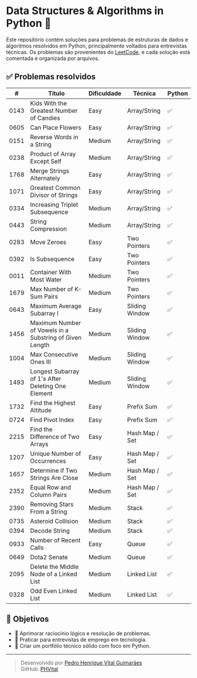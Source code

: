 # Data Structures & Algorithms in Python 🐍

Este repositório contém soluções para problemas de estruturas de dados e algoritmos resolvidos em Python, principalmente voltados para entrevistas técnicas. Os problemas são provenientes do [LeetCode](https://leetcode.com/), e cada solução está comentada e organizada por arquivos.

## ✅ Problemas resolvidos

| #    | Título                                                  | Dificuldade | Técnica        | Python |
|------|---------------------------------------------------------|-------------|----------------|--------|
| 0143 | Kids With the Greatest Number of Candies                | Easy        | Array/String   | ✅      |
| 0605 | Can Place Flowers                                       | Easy        | Array/String   | ✅      |
| 0151 | Reverse Words in a String                               | Medium      | Array/String   | ✅      |
| 0238 | Product of Array Except Self                            | Medium      | Array/String   | ✅      |
| 1768 | Merge Strings Alternately                               | Easy        | Array/String   | ✅      |
| 1071 | Greatest Common Divisor of Strings                      | Easy        | Array/String   | ✅      |
| 0334 | Increasing Triplet Subsequence                          | Medium      | Array/String   | ✅      |
| 0443 | String Compression                                      | Medium      | Array/String   | ✅      |
| 0283 | Move Zeroes                                             | Easy        | Two Pointers   | ✅      |
| 0392 | Is Subsequence                                          | Easy        | Two Pointers   | ✅      |
| 0011 | Container With Most Water                               | Medium      | Two Pointers   | ✅      |
| 1679 | Max Number of K-Sum Pairs                               | Medium      | Two Pointers   | ✅      |
| 0643 | Maximum Average Subarray I                              | Easy        | Sliding Window | ✅      |
| 1456 | Maximum Number of Vowels in a Substring of Given Length | Medium      | Sliding Window | ✅      |
| 1004 | Max Consecutive Ones III                                | Medium      | Sliding Window | ✅      |
| 1493 | Longest Subarray of 1's After Deleting One Element      | Medium      | Sliding Window | ✅      |
| 1732 | Find the Highest Altitude                               | Easy        | Prefix Sum     | ✅      |
| 0724 | Find Pivot Index                                        | Easy        | Prefix Sum     | ✅      |
| 2215 | Find the Difference of Two Arrays                       | Easy        | Hash Map / Set | ✅      |
| 1207 | Unique Number of Occurrences                            | Easy        | Hash Map / Set | ✅      |
| 1657 | Determine if Two Strings Are Close                      | Medium      | Hash Map / Set | ✅      |
| 2352 | Equal Row and Column Pairs                              | Medium      | Hash Map / Set | ✅      |
| 2390 | Removing Stars From a String                            | Medium      | Stack          | ✅      |
| 0735 | Asteroid Collision                                      | Medium      | Stack          | ✅      |
| 0394 | Decode String                                           | Medium      | Stack          | ✅      |
| 0933 | Number of Recent Calls                                  | Easy        | Queue          | ✅      |
| 0649 | Dota2 Senate                                            | Medium      | Queue          | ✅      |
| 2095 | Delete the Middle Node of a Linked List                 | Medium      | Linked List    | ✅      |
| 0328 | Odd Even Linked List                                    | Medium      | Linked List    | ✅      |


## 📌 Objetivos

- 🧠 Aprimorar raciocínio lógico e resolução de problemas.
- 🎯 Praticar para entrevistas de emprego em tecnologia.
- 🚀 Criar um portfólio técnico sólido com foco em Python.

---

> Desenvolvido por [Pedro Henrique Vital Guimarães](https://www.linkedin.com/in/pedro-henrique-vital-guimar%C3%A3es/)  
> GitHub: [PHVital](https://github.com/PHVital)
